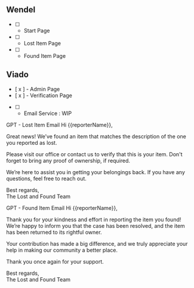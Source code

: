 ## Wendel
- [ ] - Start Page
- [ ] - Lost Item Page
- [ ] - Found Item Page

## Viado
- [ x ] - Admin Page
- [ x ] - Verification Page
- [  ] - Email Service : WIP


GPT - Lost Item Email
Hi {{reporterName}},

Great news! We’ve found an item that matches the description of the one you reported as lost.

Please visit our office or contact us to verify that this is your item. Don't forget to bring any proof of ownership, if required.

We’re here to assist you in getting your belongings back. If you have any questions, feel free to reach out.

Best regards,  
The Lost and Found Team



GPT - Found Item Email
Hi {{reporterName}},

Thank you for your kindness and effort in reporting the item you found! We’re happy to inform you that the case has been resolved, and the item has been returned to its rightful owner.

Your contribution has made a big difference, and we truly appreciate your help in making our community a better place.

Thank you once again for your support.

Best regards,  
The Lost and Found Team
